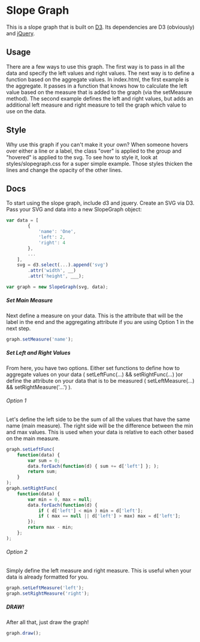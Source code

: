 # Slope Graph
This is a slope graph that is built on [D3](https://d3js.org/). Its dependencies are D3 (obviously) and [jQuery](https://jquery.com/).

## Usage
There are a few ways to use this graph. The first way is to pass in all the data and specify the left values and right values. The next way is to define a function based on the aggregate values.
In index.html, the first example is the aggregate. It passes in a function that knows how to calculate the left value based on the measure that is added to the graph (via the setMeasure method). 
The second example defines the left and right values, but adds an additional left measure and right measure to tell the graph which value to use on the data.

## Style
Why use this graph if you can't make it your own?
When someone hovers over either a line or a label, the class "over" is applied to the group and "hovered" is applied to the svg. To see how to style it, look at styles/slopegraph.css for a super simple example. Those styles thicken the lines and change the opacity of the other lines. 

## Docs
To start using the slope graph, include d3 and jquery. Create an SVG via D3. Pass your SVG and data into a new SlopeGraph object:

```javascript
var data = [
		{
			'name': 'One',
			'left': 2,
			'right': 4
		},
		...
	],
	svg = d3.select(...).append('svg')
		.attr('width', __)
		.attr('height', ___);

var graph = new SlopeGraph(svg, data);
```

##### Set Main Measure
Next define a measure on your data. This is the attribute that will be the label in the end and the aggregating attribute if you are using Option 1 in the next step.

```javascript
graph.setMeasure('name');
```

##### Set Left and Right Values
From here, you have two options. Either set functions to define how to aggregate values on your data ( setLeftFunc(...) && setRightFunc(...) )or define the attribute on your data that is to be measured ( setLeftMeasure(...) && setRightMeasure('...') ).

###### Option 1
Let's define the left side to be the sum of all the values that have the same name (main measure). The right side will be the difference between the min and max values. This is used when your data is relative to each other based on the main measure.

```javascript
graph.setLeftFunc(
	function(data) {
		var sum = 0;
		data.forEach(function(d) { sum += d['left'] }; );
		return sum;
	}
);
graph.setRightFunc(
	function(data) {
		var min = 0, max = null;
		data.forEach(function(d) {
			if ( d['left'] < min ) min = d['left'];
			if ( max == null || d['left'] > max) max = d['left'];
		});
		return max - min;
	};
);
```

###### Option 2
Simply define the left measure and right measure. This is useful when your data is already formatted for you.

```javascript
graph.setLeftMeasure('left');
graph.setRightMeasure('right');
```

##### DRAW!
After all that, just draw the graph!
```javascript
graph.draw();
```
